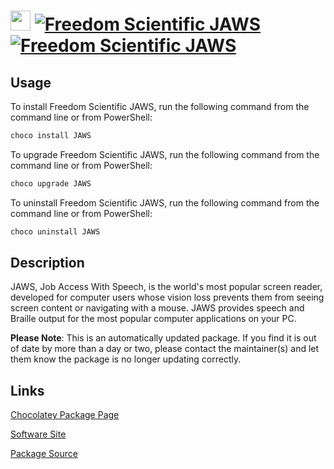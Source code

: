 ﻿# <img src="https://cdn.jsdelivr.net/gh/mkevenaar/chocolatey-packages@e8482fd8d4d0eb2ec196902b39a85218f67c361b/icons/JAWS.png" width="32" height="32"/> [![Freedom Scientific JAWS](https://img.shields.io/chocolatey/v/JAWS.svg?label=Freedom+Scientific+JAWS)](https://chocolatey.org/packages/JAWS) [![Freedom Scientific JAWS](https://img.shields.io/chocolatey/dt/JAWS.svg)](https://chocolatey.org/packages/JAWS)

## Usage

To install Freedom Scientific JAWS, run the following command from the command line or from PowerShell:

```powershell
choco install JAWS
```

To upgrade Freedom Scientific JAWS, run the following command from the command line or from PowerShell:

```powershell
choco upgrade JAWS
```

To uninstall Freedom Scientific JAWS, run the following command from the command line or from PowerShell:

```powershell
choco uninstall JAWS
```

## Description

JAWS, Job Access With Speech, is the world's most popular screen reader, developed for computer users whose vision loss prevents them from seeing screen content or navigating with a mouse. JAWS provides speech and Braille output for the most popular computer applications on your PC.

**Please Note**: This is an automatically updated package. If you find it is
out of date by more than a day or two, please contact the maintainer(s) and
let them know the package is no longer updating correctly.


## Links

[Chocolatey Package Page](https://chocolatey.org/packages/JAWS)

[Software Site](https://www.freedomscientific.com/products/software/jaws/)

[Package Source](https://github.com/mkevenaar/chocolatey-packages/tree/master/automatic/JAWS)

